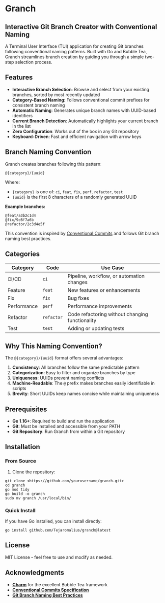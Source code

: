 # Granch

## Interactive Git Branch Creator with Conventional Naming

A Terminal User Interface (TUI) application for creating Git branches following conventional naming patterns. Built with Go and Bubble Tea, Granch streamlines branch creation by guiding you through a simple two-step selection process.

## Features

- **Interactive Branch Selection**: Browse and select from your existing branches, sorted by most recently updated
- **Category-Based Naming**: Follows conventional commit prefixes for consistent branch naming
- **Automatic Naming**: Generates unique branch names with UUID-based identifiers
- **Current Branch Detection**: Automatically highlights your current branch in the list
- **Zero Configuration**: Works out of the box in any Git repository
- **Keyboard-Driven**: Fast and efficient navigation with arrow keys

## Branch Naming Convention

Granch creates branches following this pattern:

```
@{category}/{uuid}
```

Where:

- `{category}` is one of: `ci`, `feat`, `fix`, `perf`, `refactor`, `test`
- `{uuid}` is the first 8 characters of a randomly generated UUID

**Example branches:**

```
@feat/a3b2c1d4
@fix/9e8f7a6b
@refactor/2c3d4e5f
```

This convention is inspired by [Conventional Commits](https://www.conventionalcommits.org/) and follows Git branch naming best practices.

## Categories

| Category | Code | Use Case |
|----------|------|----------|
| CI/CD | `ci` | Pipeline, workflow, or automation changes |
| Feature | `feat` | New features or enhancements |
| Fix | `fix` | Bug fixes |
| Performance | `perf` | Performance improvements |
| Refactor | `refactor` | Code refactoring without changing functionality |
| Test | `test` | Adding or updating tests |

## Why This Naming Convention?

The `@{category}/{uuid}` format offers several advantages:

1. **Consistency**: All branches follow the same predictable pattern
2. **Categorization**: Easy to filter and organize branches by type
3. **Uniqueness**: UUIDs prevent naming conflicts
4. **Machine-Readable**: The `@` prefix makes branches easily identifiable in scripts
5. **Brevity**: Short UUIDs keep names concise while maintaining uniqueness

## Prerequisites

- **Go 1.16+**: Required to build and run the application
- **Git**: Must be installed and accessible from your PATH
- **Git Repository**: Run Granch from within a Git repository

## Installation

### From Source

1. Clone the repository:

```
git clone <https://github.com/yourusername/granch.git>
cd granch
go mod tidy
go build -o granch
sudo mv granch /usr/local/bin/
```

### Quick Install

If you have Go installed, you can install directly:

```
go install github.com/Tejaromalius/granch@latest
```

## License

MIT License - feel free to use and modify as needed.

## Acknowledgments

- [**Charm**](https://charm.sh/) for the excellent Bubble Tea framework
- [**Conventional Commits Specification**](https://www.conventionalcommits.org/)
- [**Git Branch Naming Best Practices**](https://github.com/trending)

